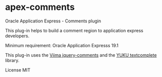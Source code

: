 # apex-comments

Oracle Application Express - Comments plugin

This plug-in helps to build a comment region to application express developers.

Minimum requirement: Oracle Application Expresss 19.1

This plug-in uses the <a href="https://viima.github.io/jquery-comments/" rel="nofollow">Viima jquery-comments</a> and the <a href="https://viima.github.io/jquery-comments/" rel="nofollow">YUKU textcomplete</a> library.

License MIT
